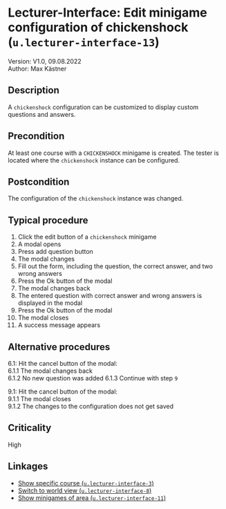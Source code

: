# Lecturer-Interface: Edit minigame configuration of chickenshock (`u.lecturer-interface-13`)


Version: V1.0, 09.08.2022 \
Author: Max Kästner

## Description

A `chickenshock` configuration can be customized to display custom questions and answers.

## Precondition

At least one course with a `CHICKENSHOCK` minigame is created. The tester is located where the `chickenshock` instance can be configured.

## Postcondition

The configuration of the `chickenshock` instance was changed.

## Typical procedure

1. Click the edit button of a `chickenshock` minigame
2. A modal opens
3. Press add question button
4. The modal changes
5. Fill out the form, including the question, the correct answer, and two wrong answers
6. Press the Ok button of the modal
7. The modal changes back
8. The entered question with correct answer and wrong answers is displayed in the modal
9. Press the Ok button of the modal
10. The modal closes
11. A success message appears

## Alternative procedures

6.1: Hit the cancel button of the modal: \
    6.1.1 The modal changes back \
    6.1.2 No new question was added
    6.1.3 Continue with step `9`

9.1: Hit the cancel button of the modal: \
    9.1.1 The modal closes \
    9.1.2 The changes to the configuration does not get saved

## Criticality

High

## Linkages

- [Show specific course (`u.lecturer-interface-3`)](u-lecturer-interface-03-show-specific-course.md)
- [Switch to world view (`u.lecturer-interface-8`)](u-lecturer-interface-08-switch-to-world-view.md)
- [Show minigames of area (`u.lecturer-interface-11`)](u-lecturer-interface-11-show-minigames-of-area.md)